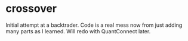 # crossover
Initial attempt at a backtrader.  Code is a real mess now from just adding many parts as I learned.  Will redo with QuantConnect later.
